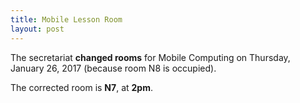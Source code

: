 ```yaml
---
title: Mobile Lesson Room
layout: post
---
```


The secretariat **changed rooms** for Mobile Computing on Thursday, January 26, 2017 (because room N8 is occupied).

The corrected room is **N7**, at **2pm**.